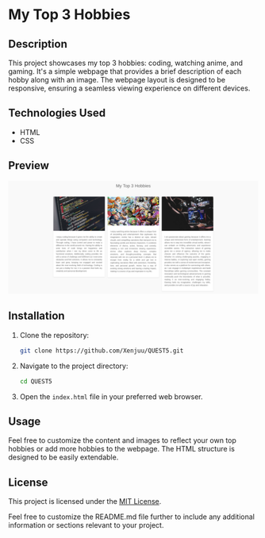 # My Top 3 Hobbies

## Description

This project showcases my top 3 hobbies: coding, watching anime, and gaming. It's a simple webpage that provides a brief description of each hobby along with an image. The webpage layout is designed to be responsive, ensuring a seamless viewing experience on different devices.

## Technologies Used

- HTML
- CSS

## Preview

![Result](images/result.png)

## Installation

1. Clone the repository:
   ```bash
   git clone https://github.com/Xenjuu/QUEST5.git
   ```
2. Navigate to the project directory:
   ```bash
   cd QUEST5
   ```
3. Open the `index.html` file in your preferred web browser.

## Usage

Feel free to customize the content and images to reflect your own top hobbies or add more hobbies to the webpage. The HTML structure is designed to be easily extendable.

## License

This project is licensed under the [MIT License](LICENSE).

Feel free to customize the README.md file further to include any additional information or sections relevant to your project.
